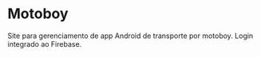 # Motoboy
Site para gerenciamento de app  Android de transporte por motoboy. Login integrado ao Firebase.
